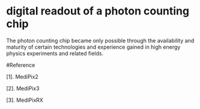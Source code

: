 # digital readout of a photon counting chip
The photon counting chip became only possible through the availability and maturity of certain technologies and experience gained in high energy physics experiments and related fields. 

#Reference

[1]. MediPix2

[2]. MediPix3

[3]. MediPixRX
